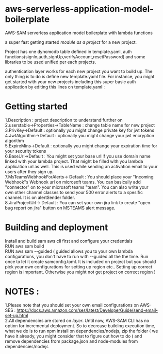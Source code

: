 # aws-serverless-application-model-boilerplate
AWS-SAM serverless application model boilerplate with lambda functions

a super fast getting started *module as a project* for a new project.

Project has one dynomodb table defined in template.yaml, auth functions(signIn,auth,signUp,verifyAccount,resetPassword) and some libraries to be used unified per each projects.

authentication layer works for each new project you want to build up. The only thing is to do is define new template.yaml file. For instance, you might get started with your new projects including this super basic auth application by editing this lines on template.yaml :

# Getting started
1.Description : project description to understand further on<br>
2.userstable->Properties->TableName : change table name for new project <br>
3.PrivKey->Default : optionally you might change private key for jwt tokens<br>
4.JwtAlgorithm->Default : optionally you might change your jwt encryption algorithm<br>
5.ExpireMins->Default : optionally you might change your expiration time for your security tokens<br>
6.BaseUrl->Default : You might set your base url if you use domain name linked with your lambda project. That might be filled with you lambda application url as well. This is used while sending an activation email to your users after they sign up.<br>
7.MsTeamsWebhookForAlerts-> Default : You should place your "Incoming Webhook"s Webhook url on microsoft teams. You can basically add "connector" on to your microsoft teams "team". You can also write your own other channel classes to send your 500 error alerts to a spesific channel. It is on alertSender folder.<br>
8.JiraProjectUrl-> Default : You can set your own jira link to create "open bug report on jira" button on MSTEAMS alert message.

# Building and deployment
Install and build sam aws cli first and configure your credentials<br>
RUN aws sam build<br>
RUN aws sam --guided ( guided allows you to your own lambda configurations, you don't have to run with --guided all the the time. Run once to let it create samconfig.toml. It is included on project but you should pick your own configurations for setting up region etc.. Setting up correct region is important. Otherwise you might not get project on correct region )

# NOTES :
1.Please note that you should set your own email configurations on AWS-SES : https://docs.aws.amazon.com/ses/latest/DeveloperGuide/send-email-set-up.html<br>
2.All dependencies are stored on *layer*. Until now, AWS-SAM CLI has no option for incremental deployment. So to decrease building execution time, what we do is to run npm install on dependencies/nodejs, zip the folder ( we have it already, you might consider that to figure out how to do ) and remove dependencies from package.json and node-modules from dependencies/nodejs

